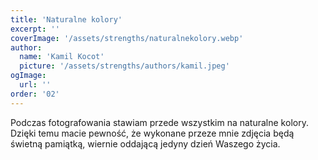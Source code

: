 ```yaml
---
title: 'Naturalne kolory'
excerpt: ''
coverImage: '/assets/strengths/naturalnekolory.webp'
author:
  name: 'Kamil Kocot'
  picture: '/assets/strengths/authors/kamil.jpeg'
ogImage:
  url: ''
order: '02'
---
```


Podczas fotografowania stawiam przede wszystkim na naturalne kolory. Dzięki temu macie pewność, że wykonane przeze mnie zdjęcia będą świetną pamiątką, wiernie oddającą jedyny dzień Waszego życia.